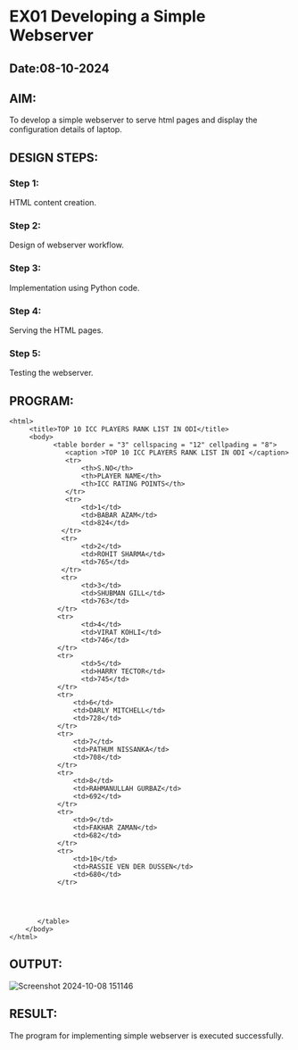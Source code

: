 # EX01 Developing a Simple Webserver
## Date:08-10-2024

## AIM:
To develop a simple webserver to serve html pages and display the configuration details of laptop.

## DESIGN STEPS:
### Step 1: 
HTML content creation.

### Step 2:
Design of webserver workflow.

### Step 3:
Implementation using Python code.

### Step 4:
Serving the HTML pages.

### Step 5:
Testing the webserver.

## PROGRAM:
```
<html>
     <title>TOP 10 ICC PLAYERS RANK LIST IN ODI</title>
     <body>
           <table border = "3" cellspacing = "12" cellpading = "8">
              <caption >TOP 10 ICC PLAYERS RANK LIST IN ODI </caption>
              <tr>
                  <th>S.NO</th>
                  <th>PLAYER NAME</th>			
                  <th>ICC RATING POINTS</th>
              </tr>
              <tr>
                  <td>1</td>
                  <td>BABAR AZAM</td>
                  <td>824</td>
             </tr>
             <tr>
                  <td>2</td>
                  <td>ROHIT SHARMA</td>
                  <td>765</td>
             </tr>
             <tr>
                  <td>3</td>
                  <td>SHUBMAN GILL</td>
                  <td>763</td>
            </tr>
            <tr>
                  <td>4</td>
                  <td>VIRAT KOHLI</td>
                  <td>746</td>
            </tr>
            <tr>
                  <td>5</td>
                  <td>HARRY TECTOR</td>
                  <td>745</td>
            </tr>
            <tr>
                <td>6</td>
                <td>DARLY MITCHELL</td>
                <td>728</td>
            </tr>
            <tr>
                <td>7</td>
                <td>PATHUM NISSANKA</td>
                <td>708</td>
            </tr>
            <tr>
                <td>8</td>
                <td>RAHMANULLAH GURBAZ</td>
                <td>692</td>
            </tr>
            <tr>
                <td>9</td>
                <td>FAKHAR ZAMAN</td>
                <td>682</td>
            </tr>
            <tr>
                <td>10</td>
                <td>RASSIE VEN DER DUSSEN</td>
                <td>680</td>
            </tr>
           
            
        

       </table>
    </body>
</html>
```

## OUTPUT:
![Screenshot 2024-10-08 151146](https://github.com/user-attachments/assets/a3b8aae7-add7-46bb-8790-ba627bf5117d)


## RESULT:
The program for implementing simple webserver is executed successfully.

